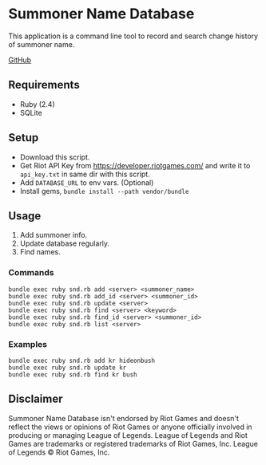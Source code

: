 # Summoner Name Database
This application is a command line tool to record and search change history of summoner name.

[GitHub](https://github.com/derekbailey/summoner_name_database)

## Requirements
- Ruby (2.4)
- SQLite

## Setup
- Download this script.
- Get Riot API Key from https://developer.riotgames.com/ and write it to `api_key.txt` in same dir with this script.
- Add `DATABASE_URL` to env vars. (Optional)
- Install gems, `bundle install --path vendor/bundle`

## Usage
1. Add summoner info.
2. Update database regularly.
3. Find names.

### Commands

    bundle exec ruby snd.rb add <server> <summoner_name>
    bundle exec ruby snd.rb add_id <server> <summoner_id>
    bundle exec ruby snd.rb update <server>
    bundle exec ruby snd.rb find <server> <keyword>
    bundle exec ruby snd.rb find_id <server> <summoner_id>
    bundle exec ruby snd.rb list <server>

### Examples

    bundle exec ruby snd.rb add kr hideonbush
    bundle exec ruby snd.rb update kr
    bundle exec ruby snd.rb find kr bush

## Disclaimer
Summoner Name Database isn't endorsed by Riot Games and doesn't reflect the views or opinions of Riot Games or anyone officially involved in producing or managing League of Legends. League of Legends and Riot Games are trademarks or registered trademarks of Riot Games, Inc. League of Legends © Riot Games, Inc.
